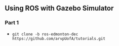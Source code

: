 ## Using ROS with Gazebo Simulator 


### Part 1 
- `git clone -b ros-edmonton-dec https://github.com/arvpUofA/tutorials.git`

